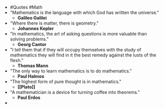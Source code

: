 - #Quotes #Math
- "Mathematics is the language with which God has written the universe."
	- **Galileo Galilei**
- "Where there is matter, there is geometry."
	- **Johannes Kepler**
- "In mathematics, the art of asking questions is more valuable than solving problems."
	- **Georg Cantor**
- "I tell them that if they will occupy themselves with the study of mathematics they will find in it the best remedy against the lusts of the flesh."
	- **Thomas Mann**
- "The only way to learn mathematics is to do mathematics."
	- **Paul Halmos**
- "The highest form of pure thought is in mathematics."
	- **[[Plato]]**
- "A mathematician is a device for turning coffee into theorems."
	- **Paul Erdos**
-